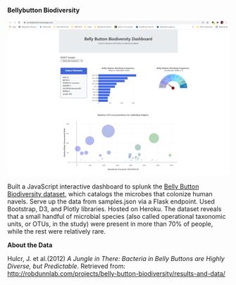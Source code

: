 **Bellybutton Biodiversity**

![](media/c7529a6d5751d36144bcc97819c316fc.png)

Built a JavaScript interactive dashboard to splunk the [Belly Button
Biodiversity
dataset](http://robdunnlab.com/projects/belly-button-biodiversity/), which
catalogs the microbes that colonize human navels. Serve up the data from
samples.json via a Flask endpoint. Used Bootstrap, D3, and Plotly libraries.
Hosted on Heroku. The dataset reveals that a small handful of microbial species
(also called operational taxonomic units, or OTUs, in the study) were present in
more than 70% of people, while the rest were relatively rare.

**About the Data**

Hulcr, J. et al.(2012) *A Jungle in There: Bacteria in Belly Buttons are Highly
Diverse, but Predictable*. Retrieved from:
<http://robdunnlab.com/projects/belly-button-biodiversity/results-and-data/>
